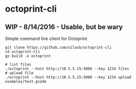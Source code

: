 # octoprint-cli

## WIP - 8/14/2016 - Usable, but be wary

Simple command line client for Octoprint.

```
git clone https://github.com/silasb/octoprint-cli
cd octoprint-cli
go build -o octoprint

# list files
./octoprint --host http://10.5.5.15:5000 --key 1234 files
# upload file
./octoprint --host http://10.5.5.15:5000 --key 1234 upload examples/test.gcode
```
